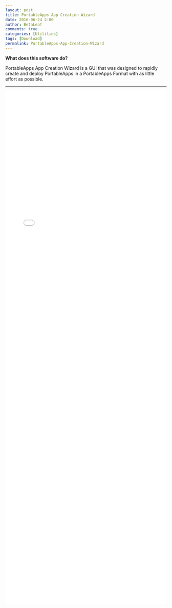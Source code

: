 ```yaml
---
layout: post
title: PortableApps App Creation Wizard
date: 2016-06-24 2:00
author: BetaLeaf
comments: true
categories: [Utilities]
tags: [Download]
permalink: PortableApps-App-Creation-Wizard
---
```



**What does this software do?**  

PortableApps App Creation Wizard is a GUI that was designed to rapidly create and deploy PortableApps in a PortableApps Format with as little effort as possible. 

---

<iframe src="{{ site.url }}/stats.html?username=BetaLeaf&repository=PortableApps-App-Creation-Wizard" width="100%" height="1600" frameborder="0" scrolling="no"></iframe>  